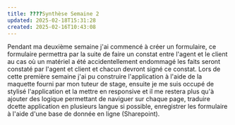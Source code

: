 ```yaml
---
title: ????Synthèse Semaine 2
updated: 2025-02-18T15:31:28
created: 2025-02-16T10:43:08
---
```


Pendant ma deuxième semaine j'ai commencé à créer un formulaire, ce formulaire permettra par la suite de faire un constat entre l'agent et le client au cas où un matériel a été accidentellement endommagé les faits seront constaté par l'agent et client et chacun devront signé ce constat. Lors de cette première semaine j'ai pu construire l'application à l'aide de la maquette fourni par mon tuteur de stage, ensuite je me suis occupé de stylisé l'application et la mettre en responsive et il me restera plus qu'à ajouter des logique permettant de naviguer sur chaque page, traduire dcette application en plusieurs langue si possible, enregistrer les formulaire à l'aide d'une base de donnée en ligne (Sharepoint).
